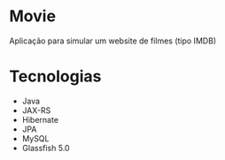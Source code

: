 # Movie
 
Aplicação para simular um website de filmes (tipo IMDB)

# Tecnologias
- Java
- JAX-RS
- Hibernate
- JPA
- MySQL
- Glassfish 5.0
